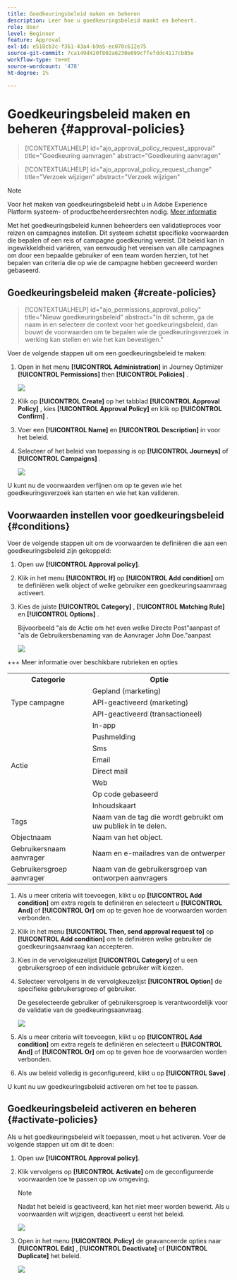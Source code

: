 ```yaml
---
title: Goedkeuringsbeleid maken en beheren
description: Leer hoe u goedkeuringsbeleid maakt en beheert.
role: User
level: Beginner
feature: Approval
exl-id: e518cb3c-f361-43a4-b9a5-ec070c612e75
source-git-commit: 7ca149d420f802a6230e699cffefddc4117cb85e
workflow-type: tm+mt
source-wordcount: '478'
ht-degree: 1%

---
```


# Goedkeuringsbeleid maken en beheren {#approval-policies}


>[!CONTEXTUALHELP]
>id="ajo_approval_policy_request_approval"
>title="Goedkeuring aanvragen"
>abstract="Goedkeuring aanvragen"

>[!CONTEXTUALHELP]
>id="ajo_approval_policy_request_change"
>title="Verzoek wijzigen"
>abstract="Verzoek wijzigen"


>[!NOTE]
>
>Voor het maken van goedkeuringsbeleid hebt u in Adobe Experience Platform systeem- of productbeheerdersrechten nodig. [Meer informatie](https://experienceleague.adobe.com/en/docs/experience-platform/access-control/home)

Met het goedkeuringsbeleid kunnen beheerders een validatieproces voor reizen en campagnes instellen. Dit systeem schetst specifieke voorwaarden die bepalen of een reis of campagne goedkeuring vereist. Dit beleid kan in ingewikkeldheid variëren, van eenvoudig het vereisen van alle campagnes om door een bepaalde gebruiker of een team worden herzien, tot het bepalen van criteria die op wie de campagne hebben gecreeerd worden gebaseerd.

## Goedkeuringsbeleid maken {#create-policies}

>[!CONTEXTUALHELP]
>id="ajo_permissions_approval_policy"
>title="Nieuw goedkeuringsbeleid"
>abstract="In dit scherm, ga de naam in en selecteer de context voor het goedkeuringsbeleid, dan bouwt de voorwaarden om te bepalen wie de goedkeuringsverzoek in werking kan stellen en wie het kan bevestigen."

Voer de volgende stappen uit om een goedkeuringsbeleid te maken:

1. Open in het menu **[!UICONTROL Administration]** in Journey Optimizer **[!UICONTROL Permissions]** then **[!UICONTROL Policies]** .

   ![](assets/policy_create_1.png)

1. Klik op **[!UICONTROL Create]** op het tabblad **[!UICONTROL Approval Policy]** , kies **[!UICONTROL Approval Policy]** en klik op **[!UICONTROL Confirm]** .

1. Voer een **[!UICONTROL Name]** en **[!UICONTROL Description]** in voor het beleid.

1. Selecteer of het beleid van toepassing is op **[!UICONTROL Journeys]** of **[!UICONTROL Campaigns]** .

   ![](assets/policy_create_2.png)

U kunt nu de voorwaarden verfijnen om op te geven wie het goedkeuringsverzoek kan starten en wie het kan valideren.

## Voorwaarden instellen voor goedkeuringsbeleid {#conditions}

Voer de volgende stappen uit om de voorwaarden te definiëren die aan een goedkeuringsbeleid zijn gekoppeld:

1. Open uw **[!UICONTROL Approval policy]**.

1. Klik in het menu **[!UICONTROL If]** op **[!UICONTROL Add condition]** om te definiëren welk object of welke gebruiker een goedkeuringsaanvraag activeert.

1. Kies de juiste **[!UICONTROL Category]** , **[!UICONTROL Matching Rule]** en **[!UICONTROL Options]** .

   Bijvoorbeeld &quot;als de Actie om het even welke Directe Post&quot;aanpast of &quot;als de Gebruikersbenaming van de Aanvrager John Doe.&quot;aanpast

   ![](assets/policy_condition_1.png)

+++ Meer informatie over beschikbare rubrieken en opties
   <table>
    <tr>
      <th>Categorie</th>
      <th>Optie</th>
    </tr>
    <tr>
      <td rowspan="3">Type campagne</td>
      <td>Gepland (marketing)</td>
    </tr>
    <tr>
    <td>API-geactiveerd (marketing)</td>
    </tr>
    <tr>
    <td>API-geactiveerd (transactioneel)</td>
    </tr>
    <tr>
    <td rowspan="8">Actie</td>
    <td>In-app</td>
    </tr>
    <tr>
    <td>Pushmelding</td>
   </tr>
    <tr>
    <td>Sms</td>
    </tr>
    <tr>
    <td>Email</td>
    </tr>
    <tr>
    <td>Direct mail</td>
    </tr>
    <tr>
    <td>Web</td>
    </tr>
    <tr>
    <td>Op code gebaseerd</td>
    </tr>
    <tr>
    <td>Inhoudskaart</td>
    </tr>
    <tr>
    <td>Tags</td>
    <td>Naam van de tag die wordt gebruikt om uw publiek in te delen. </td>
    </tr>
    <tr>
    <td>Objectnaam</td>
    <td>Naam van het object.</td>
    </tr>
    <tr>
    <td>Gebruikersnaam aanvrager</td>
    <td>Naam en e-mailadres van de ontwerper</td>
    </tr>
    <tr>
    <td>Gebruikersgroep aanvrager</td>
    <td>Naam van de gebruikersgroep van ontworpen aanvragers</td>
    </tr>
    </table>


1. Als u meer criteria wilt toevoegen, klikt u op **[!UICONTROL Add condition]** om extra regels te definiëren en selecteert u **[!UICONTROL And]** of **[!UICONTROL Or]** om op te geven hoe de voorwaarden worden verbonden.

1. Klik in het menu **[!UICONTROL Then, send approval request to]** op **[!UICONTROL Add condition]** om te definiëren welke gebruiker de goedkeuringsaanvraag kan accepteren.

1. Kies in de vervolgkeuzelijst **[!UICONTROL Category]** of u een gebruikersgroep of een individuele gebruiker wilt kiezen.

1. Selecteer vervolgens in de vervolgkeuzelijst **[!UICONTROL Option]** de specifieke gebruikersgroep of gebruiker.

   De geselecteerde gebruiker of gebruikersgroep is verantwoordelijk voor de validatie van de goedkeuringsaanvraag.

   ![](assets/policy_condition_2.png)

1. Als u meer criteria wilt toevoegen, klikt u op **[!UICONTROL Add condition]** om extra regels te definiëren en selecteert u **[!UICONTROL And]** of **[!UICONTROL Or]** om op te geven hoe de voorwaarden worden verbonden.

1. Als uw beleid volledig is geconfigureerd, klikt u op **[!UICONTROL Save]** .

U kunt nu uw goedkeuringsbeleid activeren om het toe te passen.

## Goedkeuringsbeleid activeren en beheren {#activate-policies}

Als u het goedkeuringsbeleid wilt toepassen, moet u het activeren. Voer de volgende stappen uit om dit te doen:

1. Open uw **[!UICONTROL Approval policy]**.

1. Klik vervolgens op **[!UICONTROL Activate]** om de geconfigureerde voorwaarden toe te passen op uw omgeving.

   >[!NOTE]
   >
   >Nadat het beleid is geactiveerd, kan het niet meer worden bewerkt. Als u voorwaarden wilt wijzigen, deactiveert u eerst het beleid.

   ![](assets/policy_activate_1.png)

1. Open in het menu **[!UICONTROL Policy]** de geavanceerde opties naar **[!UICONTROL Edit]** , **[!UICONTROL Deactivate]** of **[!UICONTROL Duplicate]** het beleid.

   ![](assets/policy_activate_2.png)
